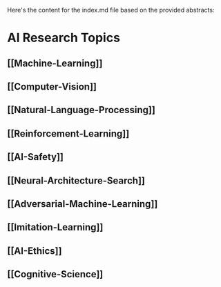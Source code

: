 Here's the content for the index.md file based on the provided abstracts:

# AI Research Topics

## [[Machine-Learning]]

## [[Computer-Vision]]

## [[Natural-Language-Processing]]

## [[Reinforcement-Learning]]

## [[AI-Safety]]

## [[Neural-Architecture-Search]]

## [[Adversarial-Machine-Learning]]

## [[Imitation-Learning]]

## [[AI-Ethics]]

## [[Cognitive-Science]]